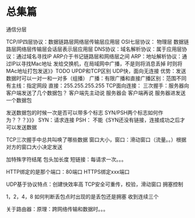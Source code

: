 # 总集篇

通信分层 

TCP/IP四层协议：数据链路层网络层传输层应用层 OSI七层协议： 物理层 数据链路层网络层传输层会话层表示层应用层 DNS协议：域名解析协议：属于应用层协议：通过域名寻找IP ARP介于书记链路层和网络层之间 ARP：地址解析协议：通过IP以寻找Mac地址 发给交换机，在局域网中广播，不是则将消息丢掉 时则将MAc地址打包发送》》TODO UPDP和TCP区别 UDP快，面向无连接 优势：发送数据时可以一对一和一对多（组播） 广播：有限广播和直接广播区别：范围不同 有主线：指定网段 直接：255.255.255.255 TCP面向连接： 三次握手：服务器向客户端发送了几个数据包？ 客户端先主动说 服务器会 客户端再说 服务器进发送一个数据包

发送数据包的时候一次是否可以带多个标志 SYN/PSH两个标志如何作为？？？》》》 SYN：请求连接 PSH： 不能《SYN还没有链接，连接成功之后才可以发送数据

TCP三次握手中总共叫唤了哪些数据 窗口大小，窗口：滑动窗口（流量。。）根据对方的窗口大小决定发送

加特殊字符结尾 包头加长度 短链接：每请求一次。。。

HTTP绑定的是那个端口：80端口 HTTPS绑定xxx端口

UDP基于协议特点：创建快效率高 TCP安全可重传，校验，滑动窗口 拥塞控制

1，2，4，8 如何判断丢包点时出现的是丢包还是拥塞 收到连续三个

关于路由器：原理：跨网络传输和数据时。。。
